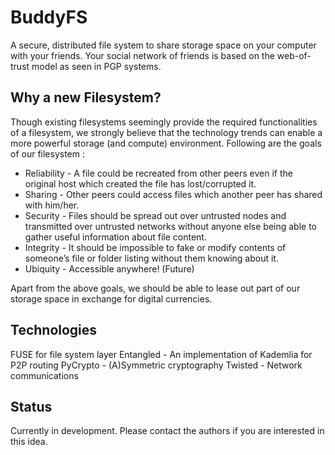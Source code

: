 BuddyFS
=======

A secure, distributed file system to share storage space on your computer with your friends. Your social network of friends is based on the web-of-trust model as seen in PGP systems.

Why a new Filesystem?
---------------------
Though existing filesystems seemingly provide the required functionalities of a filesystem, we strongly believe that the technology trends can enable a more powerful storage (and compute) environment. Following are the goals of our filesystem :

* Reliability - A file could be recreated from other peers even if the original host which created the file has lost/corrupted it.
* Sharing - Other peers could access files which another peer has shared with him/her.
* Security - Files should be spread out over untrusted nodes and transmitted over untrusted networks without anyone else being able to gather useful information about file content.
* Integrity - It should be impossible to fake or modify contents of someone’s file or folder listing without them knowing about it.
* Ubiquity - Accessible anywhere! (Future)

Apart from the above goals, we should be able to lease out part of our storage space in exchange for digital currencies. 

Technologies
------------
FUSE for file system layer
Entangled - An implementation of Kademlia for P2P routing
PyCrypto - (A)Symmetric cryptography
Twisted - Network communications

Status
------
Currently in development. Please contact the authors if you are interested in this idea.



